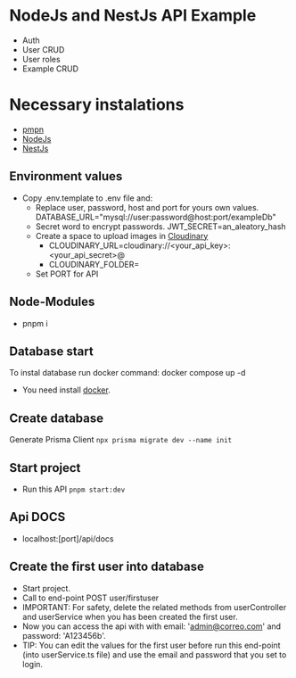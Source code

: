 # NodeJs and NestJs API Example

* Auth
* User CRUD
* User roles
* Example CRUD

# Necessary instalations

* [pmpn](https://pnpm.io/es/installation)
* [NodeJs](https://nodejs.org/en/download)
* [NestJs](https://docs.nestjs.com/first-steps)

## Environment values

* Copy .env.template to .env file and:
  * Replace user, password, host and port for yours own values.
    DATABASE_URL="mysql://user:password@host:port/exampleDb"
  * Secret word to encrypt passwords.
    JWT_SECRET=an_aleatory_hash
  * Create a space to upload images in [Cloudinary](https://cloudinary.com/)
    * CLOUDINARY_URL=cloudinary://<your_api_key>:<your_api_secret>@
    * CLOUDINARY_FOLDER=
  * Set PORT for API

## Node-Modules

* pnpm i

## Database start

To instal database run docker command: docker compose up -d

* You need install [docker](https://docs.docker.com/engine/install/).

## Create database

Generate Prisma Client `npx prisma migrate dev --name init`

## Start project

* Run this API `pnpm start:dev`

## Api DOCS

* localhost:[port]/api/docs

## Create the first user into database

* Start project.
* Call to end-point POST user/firstuser
* IMPORTANT: For safety, delete the related methods from userController and userService when you has been created the first user.
* Now you can access the api with with email: 'admin@correo.com' and password: 'A123456b'.
* TIP: You can edit the values for the first user before run this end-point (into userService.ts file) and use the email and password that you set to login.
